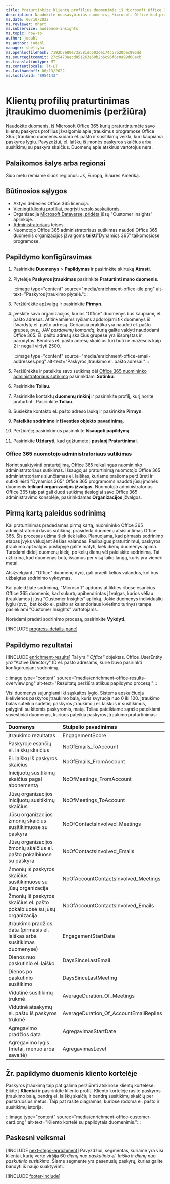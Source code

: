 ```yaml
---
title: Praturtinkite klientų profilius duomenimis iš Microsoft Office 365
description: Naudokite nuosavybinius duomenis, Microsoft Office kad praturtintumėte savo klientų profilius įtraukimo duomenimis.
ms.date: 06/10/2022
ms.reviewer: mhart
ms.subservice: audience-insights
ms.topic: how-to
author: jodahl
ms.author: jodahl
manager: shellyha
ms.openlocfilehash: 7192b7680e73a581dd603de174c57b20bec996dd
ms.sourcegitcommit: 27c5473eecd851263e60b2b6c96f6c0a99d68acb
ms.translationtype: MT
ms.contentlocale: lt-LT
ms.lasthandoff: 06/13/2022
ms.locfileid: "8954143"
---
```

# <a name="enrich-customer-profiles-with-engagement-data-preview"></a>Klientų profilių praturtinimas įtraukimo duomenimis (peržiūra)

Naudokite duomenis, iš Microsoft Office 365 kurių praturtintumėte savo klientų paskyros profilius įžvalgomis apie įtraukimus programose Office 365. Įtraukimo duomenis sudaro el. pašto ir susitikimų veikla, kuri kaupiama paskyros lygiu. Pavyzdžiui, el. laiškų iš įmonės paskyros skaičius arba susitikimų su paskyra skaičius. Duomenų apie atskirus vartotojus nėra.

## <a name="supported-countries-or-regions"></a>Palaikomos šalys arba regionai

Šiuo metu remiame šiuos regionus: Jk, Europą, Šiaurės Ameriką.

## <a name="prerequisites"></a>Būtinosios sąlygos

- Aktyvi debesies Office 365 licencija.
- [Vieningi klientų profiliai](customer-profiles.md), pagrįsti [verslo sąskaitomis](work-with-business-accounts.md).
- Organizacija [Microsoft Dataverse, pridėta](create-environment.md#step-3-connect-to-microsoft-dataverse) jūsų "Customer Insights" aplinkoje.
- [Administratoriaus](permissions.md#admin) teisės.
- Nuomotojo Office 365 administratoriaus sutikimas naudoti Office 365 duomenis organizacijos įžvalgoms **teikti**"Dynamics 365" taikomosiose programose.

## <a name="configure-the-enrichment"></a>Papildymo konfigūravimas

1. Pasirinkite **Duomenys** > **Papildymas** ir pasirinkite skirtuką **Atrasti**.

1. Plytelėje **Paskyros įtraukimas** pasirinkite **Praturtinti mano duomenis**.

   :::image type="content" source="media/enrichment-office-tile.png" alt-text="Paskyros įtraukimo plytelė.":::

1. Peržiūrėkite apžvalgą ir pasirinkite **Pirmyn**.

1. Įveskite savo organizacijos, kurios "Office" duomenys bus kaupiami, el. pašto adresus. Atitinkamiems ryšiams apdorojami tik duomenys iš išvardytų el. pašto adresų. Geriausia praktika yra naudoti el. pašto grupes, pvz., *JAV pardavimų komandą*, kurią galite valdyti naudodami Office 365. El. pašto adresų skaičius grupėse yra išspręstas ir parodytas. Bendras el. pašto adresų skaičius turi būti ne mažesnis kaip 2 ir negali viršyti 2500.

   :::image type="content" source="media/enrichment-office-email-addresses.png" alt-text="Paskyros įtraukimo el. pašto adresai.":::

1. Peržiūrėkite ir pateikite savo sutikimą dėl [Office 365 nuomininko administratoriaus sutikimo](#office-365-tenant-administrator-consent) pasirinkdami **Sutinku**.

1. Pasirinkite **Toliau**.

1. Pasirinkite kontaktų **duomenų rinkinį** ir pasirinkite profilį, kurį norite praturtinti. Pasirinkite **Toliau**.

1. Susiekite kontakto el. pašto adreso lauką ir pasirinkite **Pirmyn**.

1. **Pateikite sodrinimo ir išvesties objekto** **pavadinimą**.

1. Peržiūrėję pasirinkimus pasirinkite **Išsaugoti papildymą**.

1. Pasirinkite **Uždaryti**, kad grįžtumėte į **puslapį Praturtinimai**.

### <a name="office-365-tenant-administrator-consent"></a>Office 365 nuomotojo administratoriaus sutikimas

Norint suaktyvinti praturtėjimą, Office 365 reikalingas nuomininko administratoriaus sutikimas. Išsaugojus praturtinimą nuomotojo Office 365 administratoriams siunčiamas el. laiškas, kuriame prašoma peržiūrėti ir sutikti leisti "Dynamics 365" Office 365 programoms naudoti jūsų įmonės duomenis **teikiant organizacijos įžvalgas**. Nuomotojo administratorius Office 365 taip pat gali duoti sutikimą tiesiogiai savo Office 365 administravimo konsolėje, pasirinkdamas **Organizacijos** įžvalgos.

## <a name="running-the-enrichment-for-the-first-time"></a>Pirmą kartą paleidus sodrinimą

Kai praturtinimas pradedamas pirmą kartą, nuomininko Office 365 administratoriui davus sutikimą, prasideda duomenų atsisiuntimas Office 365. Šis procesas užima šiek tiek laiko. Planuojama, kad pirmasis sodrinimo etapas įvyks vėluojant šešias valandas. Pasibaigus praturtinimui, paskyros įtraukimo apžvalgos puslapyje galite matyti, kiek dienų duomenys apima. Turėdami didelį duomenų kiekį, po kelių dienų vėl paleiskite sodrinimą. Tai užtikrina, kad duomenys būtų išsamūs per visą laiko langą, kuris yra vieneri metai.

Atsižvelgiant į "Office" duomenų dydį, gali praeiti kelios valandos, kol bus užbaigtas sodrinimo vykdymas.

Kai paleidžiate sodrinimą, "Microsoft" apdoros atitikties ribose esančius Office 365 duomenis, kad sukurtų apibendrintas įžvalgas, kurios vėliau įtraukiamos į jūsų "Customer Insights" aplinką. Jokie duomenys individualiu lygiu (pvz., bet kokio el. pašto ar kalendoriaus kvietimo turinys) tampa pasiekiami "Customer Insights" vartotojams.

Norėdami pradėti sodrinimo procesą, pasirinkite **Vykdyti**.

[!INCLUDE [progress-details-pane](includes/progress-details-pane.md)]

## <a name="enrichment-results"></a>Papildymo rezultatai

[!INCLUDE [enrichment-results](includes/enrichment-results.md)] Tai yra " *Office"* objektas. Office_UserEntity *yra* "Active Directory" ID el. pašto adresams, kurie buvo pasirinkti konfigūruojant sodrinimą.

:::image type="content" source="media/enrichment-office-results-overview.png" alt-text="Rezultatų peržiūra atlikus papildymo procesą.":::

Visi duomenys sujungiami iki sąskaitos lygio. Sistema apskaičiuoja kiekvienos paskyros įtraukimo balą, kuris svyruoja nuo 0 iki 100. Įtraukimo balas suteikia sudėtinį paskyros įtraukimo į el. laiškus ir susitikimus, palyginti su kitomis paskyromis, matą. Toliau pateiktame sąraše pateikiami suvestiniai duomenys, kuriuos pateikia paskyros įtraukimo praturtinimas:

| Duomenys                                                                              | Stulpelio pavadinimas                              |
| :-------------------------------------------------------------------------------- |:---------------------------------------- |
| Įtraukimo rezultatas                                                                  |  EngagementScore                         |
| Paskyroje esančių el. laiškų skaičius                                                       |  NoOfEmails_ToAccount                    |
| El. laiškų iš paskyros skaičius                                                     |  NoOfEmails_FromAccount                  |
| Inicijuotų susitikimų skaičius pagal abonementą                                           |  NoOfMeetings_FromAccount                |
| Jūsų organizacijos inicijuotų susitikimų skaičius                                 |  NoOfMeetings_ToAccount                  |
| Jūsų organizacijos žmonių skaičius susitikimuose su paskyra                  |  NoOfContactsInvolved_Meetings           |
| Jūsų organizacijos žmonių skaičius el. pašto pokalbiuose su paskyra       |  NoOfContactsInvolved_Emails             |
| Žmonių iš paskyros skaičius susitikimuose su jūsų organizacija                  |  NoOfAccountContactsInvolved_Meetings    |
| Žmonių iš paskyros skaičius el. pašto pokalbiuose su jūsų organizacija       |  NoOfAccountContactsInvolved_Emails      |
| Įtraukimo pradžios data (pirmasis el. laiškas arba susitikimas duomenyse)                        |  EngagementStartDate                     |
| Dienos nuo paskutinio el. laiško                                                             |  DaysSinceLastEmail                      |
| Dienos po paskutinio susitikimo                                                           |  DaysSinceLastMeeting                    |
| Vidutinė susitikimų trukmė                                                      |  AverageDuration_Of_Meetings             |
| Vidutinė atsakymų el. paštu iš paskyros trukmė                                    |  AverageDuration_Of_AccountEmailReplies  |
| Agregavimo pradžios data                                                            |  AgregavimasStartDate                    |
| Agregavimo lygis (metai, mėnuo arba savaitė)                                          |  AgregavimasLevel                        |

## <a name="see-enrichment-data-on-the-customer-card"></a>Žr. papildymo duomenis kliento kortelėje

Paskyros įtraukimą taip pat galima peržiūrėti atskirose klientų kortelėse. Eikite į **Klientai** ir pasirinkite kliento profilį. Kliento kortelėje rasite paskyros įtraukimo balą, bendrą el. laiškų skaičių ir bendrą susitikimų skaičių per pastaruosius metus. Taip pat rasite diagramas, kuriose rodoma el. pašto ir susitikimų istorija.

:::image type="content" source="media/enrichment-office-customer-card.png" alt-text="Kliento kortelė su papildytais duomenimis.":::

## <a name="next-steps"></a>Paskesni veiksmai

[!INCLUDE [next-steps-enrichment](includes/next-steps-enrichment.md)]
Pavyzdžiui, segmentas, kuriame yra visi klientai, kurių vertė viršija 60 *dienų nuo paskutinio el. laiško* ir *dienų nuo paskutinio susitikimo*. Šiame segmente yra pasenusių paskyrų, kurias galite bandyti iš naujo suaktyvinti.

[!INCLUDE [footer-include](includes/footer-banner.md)]
